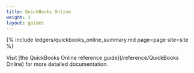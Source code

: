 ```yaml
---
title: QuickBooks Online
weight: 3
layout: guides
---
```


{% include ledgers/quickbooks_online_summary.md page=page site=site %}

Visit [the QuickBooks Online reference guide](/reference/QuickBooks Online) for more detailed documentation.